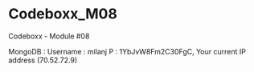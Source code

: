 # Codeboxx_M08
Codeboxx - Module #08

MongoDB : Username : milanj P : 1YbJvW8Fm2C30FgC, Your current IP address (70.52.72.9)
